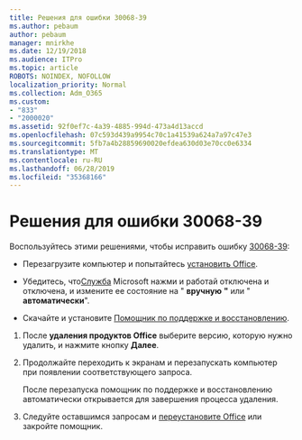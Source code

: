 ```yaml
---
title: Решения для ошибки 30068-39
ms.author: pebaum
author: pebaum
manager: mnirkhe
ms.date: 12/19/2018
ms.audience: ITPro
ms.topic: article
ROBOTS: NOINDEX, NOFOLLOW
localization_priority: Normal
ms.collection: Adm_O365
ms.custom:
- "833"
- "2000020"
ms.assetid: 92f0ef7c-4a39-4885-994d-473a4d13accd
ms.openlocfilehash: 07c593d439a9954c70c1a41539a624a7a97c47e3
ms.sourcegitcommit: 5fb7a4b28859690020efdea630d03e70cc0e6334
ms.translationtype: MT
ms.contentlocale: ru-RU
ms.lasthandoff: 06/28/2019
ms.locfileid: "35368166"
---
```

# <a name="solutions-for-error-30068-39"></a>Решения для ошибки 30068-39

Воспользуйтесь этими решениями, чтобы исправить ошибку [30068-39](https://support.office.com/article/963ca3e4-217a-4c16-9c02-ff946548357b?wt.mc_id=Alchemy_ClientDIA):
  
- Перезагрузите компьютер и попытайтесь [установить Office](https://portal.office.com/OLS/MySoftware.aspx).

- Убедитесь, что[Служба](https://support.office.com/article/963ca3e4-217a-4c16-9c02-ff946548357b?wt.mc_id=Alchemy_ClientDIA) Microsoft нажми и работай отключена и отключена, и измените ее состояние на " **вручную** **"** или " **автоматически**".

- Скачайте и установите [Помощник по поддержке и восстановлению](https://aka.ms/SARA-OfficeUninstall-Alchemy).

1. После **удаления продуктов Office** выберите версию, которую нужно удалить, и нажмите кнопку **Далее**.

2. Продолжайте переходить к экранам и перезапускать компьютер при появлении соответствующего запроса.

    После перезапуска помощник по поддержке и восстановлению автоматически открывается для завершения процесса удаления.

3. Следуйте оставшимся запросам и [переустановите Office](https://portal.office.com/OLS/MySoftware.aspx) или закройте помощник.
